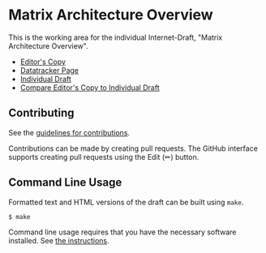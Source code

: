 # Matrix Architecture Overview

This is the working area for the individual Internet-Draft, "Matrix Architecture Overview".

* [Editor's Copy](https://turt2live.github.io/ietf-mimi-matrix-arch/#go.draft-ralston-mimi-matrix-arch.html)
* [Datatracker Page](https://datatracker.ietf.org/doc/draft-ralston-mimi-matrix-arch)
* [Individual Draft](https://datatracker.ietf.org/doc/html/draft-ralston-mimi-matrix-arch)
* [Compare Editor's Copy to Individual Draft](https://turt2live.github.io/ietf-mimi-matrix-arch/#go.draft-ralston-mimi-matrix-arch.diff)


## Contributing

See the
[guidelines for contributions](https://github.com/turt2live/ietf-mimi-matrix-arch/blob/main/CONTRIBUTING.md).

Contributions can be made by creating pull requests.
The GitHub interface supports creating pull requests using the Edit (✏) button.


## Command Line Usage

Formatted text and HTML versions of the draft can be built using `make`.

```sh
$ make
```

Command line usage requires that you have the necessary software installed.  See
[the instructions](https://github.com/martinthomson/i-d-template/blob/main/doc/SETUP.md).

